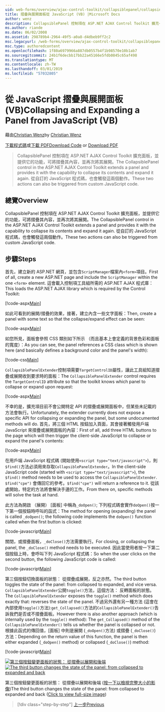 ```yaml
---
uid: web-forms/overview/ajax-control-toolkit/collapsiblepanel/collapsing-and-expanding-a-panel-from-javascript-vb
title: 摺疊與展開面板從 JavaScript (VB) |Microsoft Docs
author: wenz
description: CollapsiblePanel 控制項在 ASP.NET AJAX Control Toolkit 擴充一個面板，並提供它摺疊其內容，並將其展開的能力...
ms.author: riande
ms.date: 06/02/2008
ms.assetid: 298789b4-2964-49f5-a0a8-d4dbeb9ff2c2
msc.legacyurl: /web-forms/overview/ajax-control-toolkit/collapsiblepanel/collapsing-and-expanding-a-panel-from-javascript-vb
msc.type: authoredcontent
ms.openlocfilehash: 1f80a6979966a887db0557b4f1b98570e10b1ab7
ms.sourcegitcommit: 24b1f6decbb17bb22a45166e5fdb0845c65af498
ms.translationtype: MT
ms.contentlocale: zh-TW
ms.lasthandoff: 03/01/2019
ms.locfileid: "57032805"
---
```

<a name="collapsing-and-expanding-a-panel-from-javascript-vb"></a><span data-ttu-id="514af-103">從 JavaScript 摺疊與展開面板 (VB)</span><span class="sxs-lookup"><span data-stu-id="514af-103">Collapsing and Expanding a Panel from JavaScript (VB)</span></span>
====================
<span data-ttu-id="514af-104">藉由[Christian Wenz](https://github.com/wenz)</span><span class="sxs-lookup"><span data-stu-id="514af-104">by [Christian Wenz](https://github.com/wenz)</span></span>

<span data-ttu-id="514af-105">[下載程式碼](http://download.microsoft.com/download/8/a/a/8aab3c3e-de6f-463f-805c-5fda567eef6e/CollapsiblePanel1.vb.zip)或[下載 PDF](http://download.microsoft.com/download/b/6/a/b6ae89ee-df69-4c87-9bfb-ad1eb2b23373/collapsiblepanel1VB.pdf)</span><span class="sxs-lookup"><span data-stu-id="514af-105">[Download Code](http://download.microsoft.com/download/8/a/a/8aab3c3e-de6f-463f-805c-5fda567eef6e/CollapsiblePanel1.vb.zip) or [Download PDF](http://download.microsoft.com/download/b/6/a/b6ae89ee-df69-4c87-9bfb-ad1eb2b23373/collapsiblepanel1VB.pdf)</span></span>

> <span data-ttu-id="514af-106">CollapsiblePanel 控制項在 ASP.NET AJAX Control Toolkit 擴充面板，並提供它的功能，可將摺疊其內容，並再次將其展開。</span><span class="sxs-lookup"><span data-stu-id="514af-106">The CollapsiblePanel control in the ASP.NET AJAX Control Toolkit extends a panel and provides it with the capability to collapse its contents and expand it again.</span></span> <span data-ttu-id="514af-107">從自訂的 JavaScript 程式碼，也會觸發這兩個動作。</span><span class="sxs-lookup"><span data-stu-id="514af-107">These two actions can also be triggered from custom JavaScript code.</span></span>


## <a name="overview"></a><span data-ttu-id="514af-108">總覽</span><span class="sxs-lookup"><span data-stu-id="514af-108">Overview</span></span>

<span data-ttu-id="514af-109">CollapsiblePanel 控制項在 ASP.NET AJAX Control Toolkit 擴充面板，並提供它的功能，可將摺疊其內容，並再次將其展開。</span><span class="sxs-lookup"><span data-stu-id="514af-109">The CollapsiblePanel control in the ASP.NET AJAX Control Toolkit extends a panel and provides it with the capability to collapse its contents and expand it again.</span></span> <span data-ttu-id="514af-110">從自訂的 JavaScript 程式碼，也會觸發這兩個動作。</span><span class="sxs-lookup"><span data-stu-id="514af-110">These two actions can also be triggered from custom JavaScript code.</span></span>

## <a name="steps"></a><span data-ttu-id="514af-111">步驟</span><span class="sxs-lookup"><span data-stu-id="514af-111">Steps</span></span>

<span data-ttu-id="514af-112">首先，建立新的 ASP.NET 網頁，並包含`ScriptManager`檔案內`<form>`項目。</span><span class="sxs-lookup"><span data-stu-id="514af-112">First of all, create a new ASP.NET page and include the `ScriptManager` within the one `<form>` element.</span></span> <span data-ttu-id="514af-113">這會載入控制項工具組所需的 ASP.NET AJAX 程式庫：</span><span class="sxs-lookup"><span data-stu-id="514af-113">This loads the ASP.NET AJAX library which is required by the Control Toolkit:</span></span>

[!code-aspx[Main](collapsing-and-expanding-a-panel-from-javascript-vb/samples/sample1.aspx)]

<span data-ttu-id="514af-114">如此可看到的展開/摺疊的效果，接著，建立內含一些文字面板：</span><span class="sxs-lookup"><span data-stu-id="514af-114">Then, create a panel with some text so that the collapse/expand effect can be seen:</span></span>

[!code-aspx[Main](collapsing-and-expanding-a-panel-from-javascript-vb/samples/sample2.aspx)]

<span data-ttu-id="514af-115">如您所見，面板會參照 CSS 類別如下所示 （而且基本上會定義的背景色彩和面板的寬度）：</span><span class="sxs-lookup"><span data-stu-id="514af-115">As you can see, the panel references a CSS class which is shown here (and basically defines a background color and the panel's width):</span></span>

[!code-css[Main](collapsing-and-expanding-a-panel-from-javascript-vb/samples/sample3.css)]

<span data-ttu-id="514af-116">`CollapsiblePanelExtender`控制項需要`TargetControlID`屬性，讓此工具組知道摺疊或展開收到要求時的面板：</span><span class="sxs-lookup"><span data-stu-id="514af-116">The `CollapsiblePanelExtender` control requires the `TargetControlID` attribute so that the toolkit knows which panel to collapse or expand upon request:</span></span>

[!code-aspx[Main](collapsing-and-expanding-a-panel-from-javascript-vb/samples/sample4.aspx)]

<span data-ttu-id="514af-117">不幸的是，擴充項目前不會公開特定 API 的摺疊或展開面板中，但某些未記載的方法會執行。</span><span class="sxs-lookup"><span data-stu-id="514af-117">Unfortunately, the extender currently does not expose a specific API for collapsing or expanding the panel, but some undocumented methods will do.</span></span> <span data-ttu-id="514af-118">首先，將三個 HTML 按鈕加入頁面，其會接著觸發用戶端 JavaScript 來摺疊或展開面板的內容：</span><span class="sxs-lookup"><span data-stu-id="514af-118">First of all, add three HTML buttons to the page which will then trigger the client-side JavaScript to collapse or expand the panel's contents:</span></span>

[!code-aspx[Main](collapsing-and-expanding-a-panel-from-javascript-vb/samples/sample5.aspx)]

<span data-ttu-id="514af-119">在用戶端 JavaScript 程式碼 (開始使用`<script type="text/javascript">`)，則`$find()`方法必須用來存取`CollapsiblePanelExtender`。</span><span class="sxs-lookup"><span data-stu-id="514af-119">In the client-side JavaScript code (started with `<script type="text/javascript">`), the `$find()` method needs to be used to access the `CollapsiblePanelExtender`.</span></span> <span data-ttu-id="514af-120">`$find("cpe")` 會傳回它的參考。</span><span class="sxs-lookup"><span data-stu-id="514af-120">`$find("cpe")` will return a reference to it.</span></span> <span data-ttu-id="514af-121">從該處開始，特定的方法將會解決手邊的工作。</span><span class="sxs-lookup"><span data-stu-id="514af-121">From there on, specific methods will solve the task at hand.</span></span>

<span data-ttu-id="514af-122">此方法為開啟 （展開） [面板] 中稱為`_doOpen()`; 下列程式碼會實作`doOpen()`按一下第一個按鈕時呼叫的函式：</span><span class="sxs-lookup"><span data-stu-id="514af-122">The method for opening (expanding) the panel is called `_doOpen()`; the following code implements the `doOpen()` function called when the first button is clicked:</span></span>

[!code-javascript[Main](collapsing-and-expanding-a-panel-from-javascript-vb/samples/sample6.js)]

<span data-ttu-id="514af-123">關閉，或摺疊面板，`_doClose()`方法需要執行。</span><span class="sxs-lookup"><span data-stu-id="514af-123">For closing, or collapsing the panel, the `_doClose()` method needs to be executed.</span></span> <span data-ttu-id="514af-124">因此當使用者按一下第二個按鈕上時，會呼叫下列 JavaScript 程式碼：</span><span class="sxs-lookup"><span data-stu-id="514af-124">So when the user clicks on the second button, the following JavaScript code is called:</span></span>

[!code-javascript[Main](collapsing-and-expanding-a-panel-from-javascript-vb/samples/sample7.js)]

<span data-ttu-id="514af-125">第三個按鈕切換面板的狀態： 從摺疊成展開，反之亦然。</span><span class="sxs-lookup"><span data-stu-id="514af-125">The third button toggles the state of the panel: from collapsed to expanded, and vice versa.</span></span> <span data-ttu-id="514af-126">`CollapsiblePanelExtender`公開`toggle()`方法，這個方法： 反轉面板的狀態。</span><span class="sxs-lookup"><span data-stu-id="514af-126">The `CollapsiblePanelExtender` exposes the `toggle()` method which does exactly that: reverses the state of the panel.</span></span> <span data-ttu-id="514af-127">不過另外還有另一種方法 (這會在內部使用`toggle()`方法):`get_Collapsed()`方法的`CollapsiblePanelExtender()`告訴我們是否或不摺疊面板。</span><span class="sxs-lookup"><span data-stu-id="514af-127">However there is also another approach (which is internally used by the `toggle()` method): The `get_Collapsed()` method of the `CollapsiblePanelExtender()` tells us whether the panel is collapsed or not.</span></span> <span data-ttu-id="514af-128">根據此函式的傳回值，[面板] 中則是展開 (`_doOpen()`方法) 或摺疊 (`_doClose()`) 方法：</span><span class="sxs-lookup"><span data-stu-id="514af-128">Depending on the return value of this function, the panel is then either expanded (`_doOpen()` method) or collapsed (`_doClose()`) method:</span></span>

[!code-javascript[Main](collapsing-and-expanding-a-panel-from-javascript-vb/samples/sample8.js)]


<span data-ttu-id="514af-129">[![第三個按鈕變更面板的狀態： 從摺疊以展開和後端](collapsing-and-expanding-a-panel-from-javascript-vb/_static/image2.png)](collapsing-and-expanding-a-panel-from-javascript-vb/_static/image1.png)</span><span class="sxs-lookup"><span data-stu-id="514af-129">[![The third button changes the state of the panel: from collapsed to expanded and back](collapsing-and-expanding-a-panel-from-javascript-vb/_static/image2.png)](collapsing-and-expanding-a-panel-from-javascript-vb/_static/image1.png)</span></span>

<span data-ttu-id="514af-130">第三個按鈕變更面板的狀態： 從摺疊以展開和後端 ([按一下以檢視完整大小的影像](collapsing-and-expanding-a-panel-from-javascript-vb/_static/image3.png))</span><span class="sxs-lookup"><span data-stu-id="514af-130">The third button changes the state of the panel: from collapsed to expanded and back ([Click to view full-size image](collapsing-and-expanding-a-panel-from-javascript-vb/_static/image3.png))</span></span>

> [!div class="step-by-step"]
> [<span data-ttu-id="514af-131">上一步</span><span class="sxs-lookup"><span data-stu-id="514af-131">Previous</span></span>](collapsing-and-expanding-a-panel-from-javascript-cs.md)
